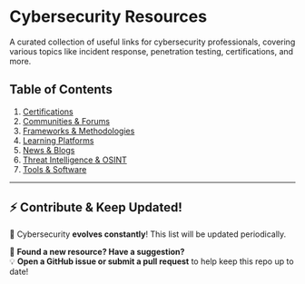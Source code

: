 # Cybersecurity Resources

A curated collection of useful links for cybersecurity professionals, covering various topics like incident response, penetration testing, certifications, and more.

## Table of Contents
1. [Certifications](https://github.com/francoisfried/CyberArchives/tree/main/Resources/Certifications.md)
2. [Communities & Forums](https://github.com/francoisfried/CyberArchives/tree/main/Resources/Communities-Forums.md)
3. [Frameworks & Methodologies](https://github.com/francoisfried/CyberArchives/tree/main/Resources/Frameworks-Methodologies.md)
4. [Learning Platforms](https://github.com/francoisfried/CyberArchives/tree/main/Resources/Learning-Platforms.md)
5. [News & Blogs](https://github.com/francoisfried/CyberArchives/tree/main/Resources/News-Blogs.md)
6. [Threat Intelligence & OSINT](https://github.com/francoisfried/CyberArchives/tree/main/Resources/Threat-Intel-OSINT.md)
7. [Tools & Software](https://github.com/francoisfried/CyberArchives/tree/main/Resources/Tools-Software.md)

---

## **⚡ Contribute & Keep Updated!**  
🚀 Cybersecurity **evolves constantly**! This list will be updated periodically.

🔹 **Found a new resource? Have a suggestion?**  
💡 **Open a GitHub issue or submit a pull request** to help keep this repo up to date! 
